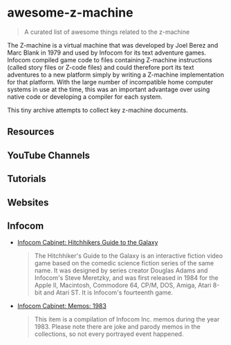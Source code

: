# awesome-z-machine

> A curated list of awesome things related to the z-machine

The Z-machine is a virtual machine that was developed by Joel Berez and Marc Blank in 1979 and used by Infocom for its text adventure games. Infocom compiled game code to files containing Z-machine instructions (called story files or Z-code files) and could therefore port its text adventures to a new platform simply by writing a Z-machine implementation for that platform. With the large number of incompatible home computer systems in use at the time, this was an important advantage over using native code or developing a compiler for each system.

This tiny archive attempts to collect key z-machine documents.

## Resources

## YouTube Channels

## Tutorials

## Websites

## Infocom

- [Infocom Cabinet: Hitchhikers Guide to the Galaxy](https://archive.org/details/InfocomCabinetHitchhikersGuide)

  > The Hitchhiker's Guide to the Galaxy is an interactive fiction video game based on the comedic science fiction series of the same name. It was designed by series creator Douglas Adams and Infocom's Steve Meretzky, and was first released in 1984 for the Apple II, Macintosh, Commodore 64, CP/M, DOS, Amiga, Atari 8-bit and Atari ST. It is Infocom's fourteenth game.

- [Infocom Cabinet: Memos: 1983]()

  > This item is a compilation of Infocom Inc. memos during the year 1983. Please note there are joke and parody memos in the collections, so not every portrayed event happened.
